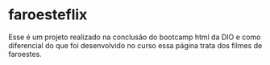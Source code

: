 # faroesteflix

Esse é um projeto realizado na conclusão do bootcamp html da DIO e como diferencial do que foi desenvolvido no curso essa página trata dos filmes de faroestes.
